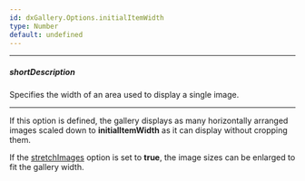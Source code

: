 ```yaml
---
id: dxGallery.Options.initialItemWidth
type: Number
default: undefined
---
```

---
##### shortDescription
Specifies the width of an area used to display a single image.

---
If this option is defined, the gallery displays as many horizontally arranged images scaled down to **initialItemWidth** as it can display without cropping them.

If the [stretchImages](/api-reference/10%20UI%20Components/dxGallery/1%20Configuration/stretchImages.md '{basewidgetpath}/Configuration/#stretchImages') option is set to **true**, the image sizes can be enlarged to fit the gallery width.